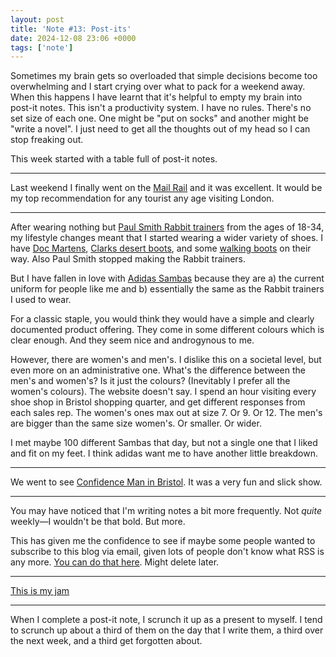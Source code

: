 ```yaml
---
layout: post
title: 'Note #13: Post-its'
date: 2024-12-08 23:06 +0000
tags: ['note']
---
```


Sometimes my brain gets so overloaded that simple decisions become too overwhelming and I start crying over what to pack for a weekend away. When this happens I have learnt that it's helpful to empty my brain into post-it notes. This isn't a productivity system. I have no rules. There's no set size of each one. One might be "put on socks" and another might be "write a novel". I just need to get all the thoughts out of my head so I can stop freaking out.

This week started with a table full of post-it notes.

---

Last weekend I finally went on the [Mail Rail](https://www.postalmuseum.org/visit-us/what-to-expect/mail-rail/) and it was excellent. It would be my top recommendation for any tourist any age visiting London.


---

After wearing nothing but [Paul Smith Rabbit trainers](https://www.google.com/search?sca_esv=48b03a8d7cbf7ae6&biw=1023&bih=823&sxsrf=ADLYWILZYaf9ek6a74GeL6_0hckmMMoeiQ:1733700515520&q=white+rabbit+paul+smith+rabbit+trainers&uds=ADvngMjcH0KdF7qGWtwTBrP0nt7dRsscc1eCoGfrPNWcLEFzUIXeexqc3rSlYqr7XE29p0D3wo8tjVzl6ds2HaQpEmG014xZOkS9UZxQLDglGiIj-Wjq63ydawtxGuaZzf9kAxOlS475-UB95TrPm3ME-4TN89UlX7zJPyrNDTnXF4-gOqR-kTs&udm=2&sa=X&ved=2ahUKEwiBlv_aqZmKAxXpXUEAHS1yAF0QxKsJegQIEBAB&ictx=0) from the ages of 18-34, my lifestyle changes meant that I started wearing a wider variety of shoes. I have [Doc Martens](https://www.drmartens.com/uk/en_gb/2976-stitch-crazy-horse-leather-chelsea-boots-dark-brown/p/27486201), [Clarks desert boots](https://www.clarks.com/en-gb/desert-boot/26155480-p), and some [walking boots](https://www.merrell.com/UK/en_GB/moab-3-mid-gore-tex/52469M.html) on their way. Also Paul Smith stopped making the Rabbit trainers.

But I have fallen in love with [Adidas Sambas](https://www.adidas.co.uk/samba) because they are a) the current uniform for people like me and b) essentially the same as the Rabbit trainers I used to wear.

For a classic staple, you would think they would have a simple and clearly documented product offering. They come in some different colours which is clear enough. And they seem nice and androgynous to me.

However, there are women's and men's. I dislike this on a societal level, but even more on an administrative one. What's the difference between the men's and women's? Is it just the colours? (Inevitably I prefer all the women's colours). The website doesn't say. I spend an hour visiting every shoe shop in Bristol shopping quarter, and get different responses from each sales rep. The women's ones max out at size 7. Or 9. Or 12. The men's are bigger than the same size women's. Or smaller. Or wider.

I met maybe 100 different Sambas that day, but not a single one that I liked and fit on my feet. I think adidas want me to have another little breakdown.

---

We went to see [Confidence Man in Bristol](https://bristolbeacon.org/whats-on/confidence-man/). It was a very fun and slick show.

---

You may have noticed that I'm writing notes a bit more frequently. Not *quite* weekly—I wouldn't be that bold. But more.

This has given me the confidence to see if maybe some people wanted to subscribe to this blog via email, given lots of people don't know what RSS is any more. [You can do that here](https://buttondown.com/abscond). Might delete later.

---

[This is my jam](https://www.youtube.com/watch?v=jz5c-Gudc9g)

---

When I complete a post-it note, I scrunch it up as a present to myself. I tend to scrunch up about a third of them on the day that I write them, a third over the next week, and a third get forgotten about.
